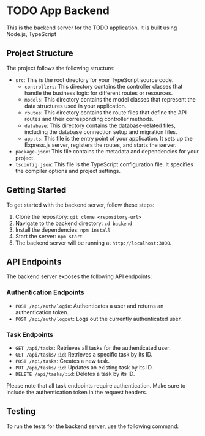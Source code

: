 # TODO App Backend

This is the backend server for the TODO application. It is built using Node.js, TypeScript

## Project Structure

The project follows the following structure:

- `src`: This is the root directory for your TypeScript source code.
    - `controllers`: This directory contains the controller classes that handle the business logic for different routes or resources.
    - `models`: This directory contains the model classes that represent the data structures used in your application.
    - `routes`: This directory contains the route files that define the API routes and their corresponding controller methods.
    - `database`: This directory contains the database-related files, including the database connection setup and migration files.
    - `app.ts`: This file is the entry point of your application. It sets up the Express.js server, registers the routes, and starts the server.
- `package.json`: This file contains the metadata and dependencies for your project.
- `tsconfig.json`: This file is the TypeScript configuration file. It specifies the compiler options and project settings.

## Getting Started

To get started with the backend server, follow these steps:

1. Clone the repository: `git clone <repository-url>`
2. Navigate to the backend directory: `cd backend`
3. Install the dependencies: `npm install`
6. Start the server: `npm start`
7. The backend server will be running at `http://localhost:3000`.

## API Endpoints

The backend server exposes the following API endpoints:

### Authentication Endpoints

- `POST /api/auth/login`: Authenticates a user and returns an authentication token.
- `POST /api/auth/logout`: Logs out the currently authenticated user.

### Task Endpoints

- `GET /api/tasks`: Retrieves all tasks for the authenticated user.
- `GET /api/tasks/:id`: Retrieves a specific task by its ID.
- `POST /api/tasks`: Creates a new task.
- `PUT /api/tasks/:id`: Updates an existing task by its ID.
- `DELETE /api/tasks/:id`: Deletes a task by its ID.

Please note that all task endpoints require authentication. Make sure to include the authentication token in the request headers.

## Testing

To run the tests for the backend server, use the following command:
